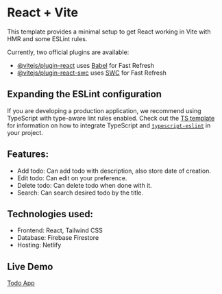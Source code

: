 # React + Vite

This template provides a minimal setup to get React working in Vite with HMR and some ESLint rules.

Currently, two official plugins are available:

- [@vitejs/plugin-react](https://github.com/vitejs/vite-plugin-react/blob/main/packages/plugin-react) uses [Babel](https://babeljs.io/) for Fast Refresh
- [@vitejs/plugin-react-swc](https://github.com/vitejs/vite-plugin-react/blob/main/packages/plugin-react-swc) uses [SWC](https://swc.rs/) for Fast Refresh

## Expanding the ESLint configuration

If you are developing a production application, we recommend using TypeScript with type-aware lint rules enabled. Check out the [TS template](https://github.com/vitejs/vite/tree/main/packages/create-vite/template-react-ts) for information on how to integrate TypeScript and [`typescript-eslint`](https://typescript-eslint.io) in your project.

## Features:
- Add todo: Can add todo with description, also store date of creation.
- Edit todo: Can edit on your preference.
- Delete todo: Can delete todo when done with it.
- Search: Can search desired todo by the title.

## Technologies used:
- Frontend: React, Tailwind CSS
- Database: Firebase Firestore
- Hosting: Netlify

## Live Demo
[Todo App](https://todofirebaseweb.netlify.app)
